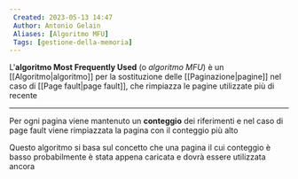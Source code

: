 ```yaml
---
 Created: 2023-05-13 14:47
 Author: Antonio Gelain
 Aliases: [Algoritmo MFU]
 Tags: [gestione-della-memoria]
---
```


L'**algoritmo Most Frequently Used** (o *algoritmo MFU*) è un [[Algoritmo|algoritmo]] per la sostituzione delle [[Paginazione|pagine]] nel caso di [[Page fault|page fault]], che rimpiazza le pagine utilizzate più di recente

---

Per ogni pagina viene mantenuto un **conteggio** dei riferimenti e nel caso di page fault viene rimpiazzata la pagina con il conteggio più alto

Questo algoritmo si basa sul concetto che una pagina il cui conteggio è basso probabilmente è stata appena caricata e dovrà essere utilizzata ancora